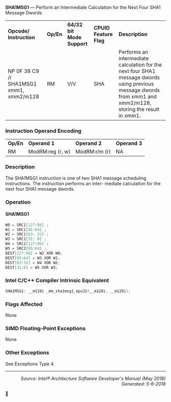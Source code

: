 <b>SHA1MSG1</b> — Perform an Intermediate Calculation for the Next Four SHA1 Message Dwords
<table>
	<tr>
		<td><b>Opcode/ Instruction</b></td>
		<td><b>Op/En</b></td>
		<td><b>64/32 bit Mode Support</b></td>
		<td><b>CPUID Feature Flag</b></td>
		<td><b>Description</b></td>
	</tr>
	<tr>
		<td>NP 0F 38 C9 /r SHA1MSG1 xmm1, xmm2/m128</td>
		<td>RM</td>
		<td>V/V</td>
		<td>SHA</td>
		<td>Performs an intermediate calculation for the next four SHA1 message dwords using previous message dwords from xmm1 and xmm2/m128, storing the result in xmm1.</td>
	</tr>
</table>


### Instruction Operand Encoding
<table>
	<tr>
		<td><b>Op/En</b></td>
		<td><b>Operand 1</b></td>
		<td><b>Operand 2</b></td>
		<td><b>Operand 3</b></td>
	</tr>
	<tr>
		<td>RM</td>
		<td>ModRM:reg (r, w)</td>
		<td>ModRM:r/m (r)</td>
		<td>NA</td>
	</tr>
</table>


### Description
The SHA1MSG1 instruction is one of two SHA1 message scheduling instructions. The instruction performs an inter-
mediate calculation for the next four SHA1 message dwords.

### Operation


#### SHA1MSG1
```java
W0 ← SRC1[127:96] ; 
W1 ← SRC1[95:64] ; 
W2 ← SRC1[63: 32] ; 
W3 ← SRC1[31: 0] ; 
W4 ← SRC2[127:96] ; 
W5 ← SRC2[95:64] ; 
DEST[127:96] ← W2 XOR W0; 
DEST[95:64] ← W3 XOR W1; 
DEST[63:32] ← W4 XOR W2; 
DEST[31:0] ← W5 XOR W3; 
```
### Intel C/C++ Compiler Intrinsic Equivalent
```c
SHA1MSG1: __m128i _mm_sha1msg1_epu32(__m128i, __m128i);
```
### Flags Affected

None

### SIMD Floating-Point Exceptions

None

### Other Exceptions

See Exceptions Type 4.

 --- 
<p align="right"><i>Source: Intel® Architecture Software Developer's Manual (May 2018)<br>Generated: 5-6-2018</i></p>
